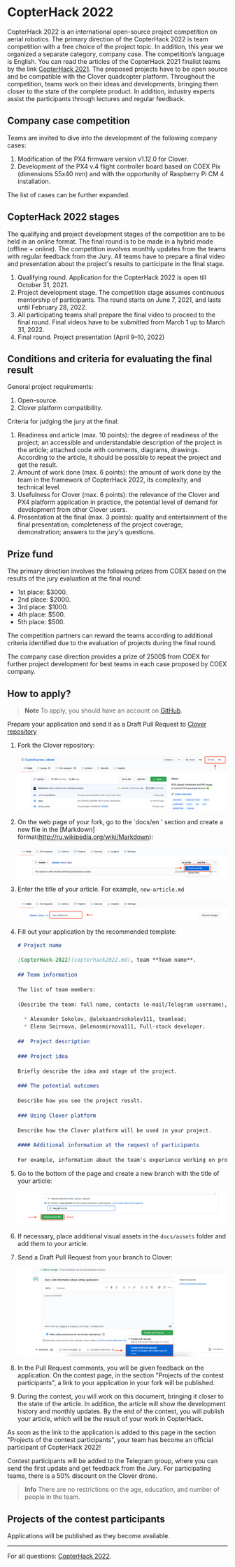 # CopterHack 2022
CopterHack 2022 is an international open-source project competition on aerial robotics. The primary direction of the CopterHack 2022 is team competition with a free choice of the project topic. In addition, this year we organized a separate category, company case. The competition’s language is English.
You can read the articles of the CopterHack 2021 finalist teams by the link [CopterHack 2021](copterhack2021.md).
The proposed projects have to be open source and be compatible with the Clover quadcopter platform. Throughout the competition, teams work on their ideas and developments, bringing them closer to the state of the complete product. In addition, industry experts assist the participants through lectures and regular feedback.

## Company case competition

Teams are invited to dive into the development of the following company cases:

1. Modification of the PX4 firmware version v1.12.0 for Clover.
2. Development of the PX4 v.4 flight controller board based on COEX Pix (dimensions 55x40 mm) and with the opportunity of Raspberry Pi CM 4 installation.

The list of cases can be further expanded.

## CopterHack 2022 stages

The qualifying and project development stages of the competition are to be held in an online format. The final round is to be made in a hybrid mode (offline + online). The competition involves monthly updates from the teams with regular feedback from the Jury. All teams have to prepare a final video and presentation about the project's results to participate in the final stage.

1. Qualifying round. Application for the CopterHack 2022 is open till October 31, 2021.
2. Project development stage. The competition stage assumes continuous mentorship of participants. The round starts on June 7, 2021, and lasts until  February 28, 2022.
3. All participating teams shall prepare the final video to proceed to the final round. Final videos have to be submitted from March 1 up to March 31, 2022.
4. Final round. Project presentation (April 9–10, 2022)

## Conditions and criteria for evaluating the final result

General project requirements:

1. Open-source.
2. Clover platform compatibility.

Criteria for judging the jury at the final:

1. Readiness and article (max. 10 points): the degree of readiness of the project; an accessible and understandable description of the project in the article; attached code with comments, diagrams, drawings. According to the article, it should be possible to repeat the project and get the result.
2. Amount of work done (max. 6 points): the amount of work done by the team in the framework of CopterHack 2022, its complexity, and technical level.
3. Usefulness for Clover (max. 6 points): the relevance of the Clover and PX4 platform application in practice, the potential level of demand for development from other Clover users. 
4. Presentation at the final (max. 3 points): quality and entertainment of the final presentation; completeness of the project coverage; demonstration; answers to the jury's questions.

## Prize fund

The primary direction involves the following prizes from COEX based on the results of the jury evaluation at the final round:

* 1st place: $3000.
* 2nd place: $2000.
* 3rd place: $1000.
* 4th place: $500.
* 5th place: $500.

The competition partners can reward the teams according to additional criteria identified due to the evaluation of projects during the final round.

The company case direction provides a prize of 2500$ from COEX for further project development for best teams in each case proposed by COEX company.

## How to apply?

> **Note** To apply, you should have an account on [GitHub](https://github.com).

Prepare your application and send it as a Draft Pull Request to [Clover repository](https://github.com/CopterExpress/clover)

1. Fork the Clover repository:

    <img src="../assets/github_application/github-fork.png" alt="GitHub Fork">

2. On the web page of your fork, go to the `docs/en ' section and create a new file in the [Markdown] format(http://ru.wikipedia.org/wiki/Markdown):

    <img src="../assets/github_application/create_new_file.png" alt="GitHub Create New File">

3. Enter the title of your article. For example, `new-article.md`

    <img src="../assets/github_application/new_article.png" alt="GitHub New Article">

4. Fill out your application by the recommended template:

    ```markdown
    # Project name

    [CopterHack-2022](copterhack2022.md), team **Team name**.
    
    ## Team information

   The list of team members: 
    
    (Describe the team: full name, contacts (e-mail/Telegram username), role in the team).

      * Alexander Sokolov, @aleksandrsokolov111, teamlead;
      * Elena Smirnova, @elenasmirnova111, Full-stack developer.

    ##  Project description

    ### Project idea

    Briefly describe the idea and stage of the project.

    ### The potential outcomes

    Describe how you see the project result.

    ### Using Clover platform

    Describe how the Clover platform will be used in your project.
   
    #### Additional information at the request of participants

   For example, information about the team's experience working on projects, attach a link to articles, videos.
    ```

5. Go to the bottom of the page and create a new branch with the title of your article:

    <img src="../assets/github_application/propose_new_file.png" alt="GitHub Propose New File">

6. If necessary, place additional visual assets in the `docs/assets` folder and add them to your article.

7. Send a Draft Pull Request from your branch to Clover:

    <img src="../assets/github_application/github-pull-request-create.png" alt="GitHub Create Pull">

8. In the Pull Request comments, you will be given feedback on the application. On the contest page, in the section "Projects of the contest participants", a link to your application in your fork will be published.

9. During the contest, you will work on this document, bringing it closer to the state of the article. In addition, the article will show the development history and monthly updates. By the end of the contest, you will publish your article, which will be the result of your work in CopterHack.

As soon as the link to the application is added to this page in the section "Projects of the contest participants", your team has become an official participant of CopterHack 2022!

Contest participants will be added to the Telegram group, where you can send the first update and get feedback from the Jury. For participating teams, there is a 50% discount on the Clover drone.

> **Info** There are no restrictions on the age, education, and number of people in the team.

## Projects of the contest participants

Applications will be published as they become available.

---

For all questions: [CopterHack 2022](https://t.me/CopterHack).

